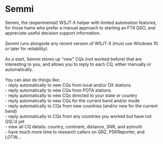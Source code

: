 # Semmi
 Semmi, the (experimental) WSJT-X helper with limited automation features, for those hams who prefer a manual approach to starting an FT8 QSO, and appreciate useful decision support information.
 <br><br>Semmi runs alongside any recent version of WSJT-X (must use Windows 10 or later for reliability).
 <br><br>As a start, Semmi stores up "new" CQs (not worked before) that are interesting to you, and allows you to reply to each CQ, either manually or automatically.
<br><br>You can also do things like:
<br>- reply automatically to new CQs from local and/or DX stations
<br>- reply automatically to new CQs from POTA stations
<br>- reply automatically to new CQs directed to your state or country
<br>- reply automatically to new CQs for the current band and/or mode
<br>- reply automatically to CQs from new countries (and/or new for the current band)
<br>- reply automatically to CQs from any countries you worked but have not QSL'd yet
<br>- view all CQ details: country, continent, distance, SNR, and azimuth
<br>- have much more time to research callers on QRZ, PSKReporter, and LOTW...
